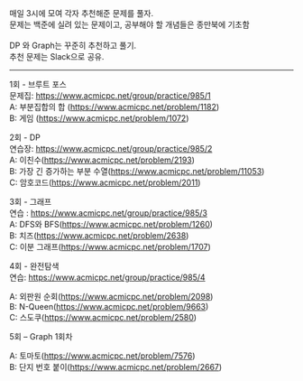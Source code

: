 매일 3시에 모여 각자 추천해준 문제를 풀자.</br>
문제는 백준에 실려 있는 문제이고, 공부해야 할 개념들은 종만북에 기초함
</br>
</br>
DP 와 Graph는 꾸준히 추천하고 풀기.</br>
추천 문제는 Slack으로 공유.</br>



<hr>

1회 - 브루트 포스</br>
문제집: https://www.acmicpc.net/group/practice/985/1</br>
A: 부분집합의 합 (https://www.acmicpc.net/problem/1182)</br>
B: 게임 (https://www.acmicpc.net/problem/1072)</br>


2회 - DP</br>
연습장: https://www.acmicpc.net/group/practice/985/2</br>
A: 이친수(https://www.acmicpc.net/problem/2193)</br>
B: 가장 긴 증가하는 부분 수열(https://www.acmicpc.net/problem/11053)</br>
C: 암호코드(https://www.acmicpc.net/problem/2011)</br>


3회 - 그래프</br>
연습 : https://www.acmicpc.net/group/practice/985/3</br>
A: DFS와 BFS(https://www.acmicpc.net/problem/1260)</br>
B: 치즈(https://www.acmicpc.net/problem/2638)</br>
C: 이분 그래프(https://www.acmicpc.net/problem/1707)</br>

4회 - 완전탐색</br>
연습: https://www.acmicpc.net/group/practice/985/4</br>

A: 외판원 순회(https://www.acmicpc.net/problem/2098)</br>
B: N-Queen(https://www.acmicpc.net/problem/9663)</br>
C: 스도쿠(https://www.acmicpc.net/problem/2580)</br>

5회 – Graph 1회차 </br>

A: 토마토(https://www.acmicpc.net/problem/7576)</br>
B: 단지 번호 붙이(https://www.acmicpc.net/problem/2667)</br>



</hr>

